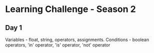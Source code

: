 # Learning Challenge - Season 2

## Day 1
Variables - float, string, operators, assignments. 
Conditions - boolean operators, 'in' operator, 'is' operator, 'not' operator

